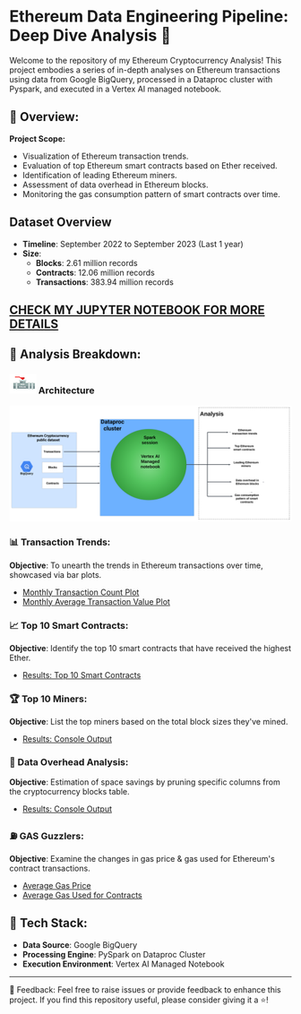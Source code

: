 # Ethereum Data Engineering Pipeline: Deep Dive Analysis 🚀

Welcome to the repository of my Ethereum Cryptocurrency Analysis! This project embodies a series of in-depth analyses on Ethereum transactions using data from Google BigQuery, processed in a Dataproc cluster with Pyspark, and executed in a Vertex AI managed notebook.

## 🌟 Overview:

**Project Scope:**
- Visualization of Ethereum transaction trends.
- Evaluation of top Ethereum smart contracts based on Ether received.
- Identification of leading Ethereum miners.
- Assessment of data overhead in Ethereum blocks.
- Monitoring the gas consumption pattern of smart contracts over time.

## Dataset Overview
- **Timeline**: September 2022 to September 2023 (Last 1 year)
- **Size**:
  - **Blocks**: 2.61 million records
  - **Contracts**: 12.06 million records
  - **Transactions**: 383.94 million records

## [CHECK MY JUPYTER NOTEBOOK FOR MORE DETAILS](etherium-data-analysis.ipynb)

## 📌 Analysis Breakdown:

### ![Architecture](outputs/architecture_image.png) Architecture
![Architecture](outputs/etherium-data-pipeline.png)
### 📊 Transaction Trends:
**Objective**: To unearth the trends in Ethereum transactions over time, showcased via bar plots.
- [Monthly Transaction Count Plot](outputs/monthly_transaction_count.png)
- [Monthly Average Transaction Value Plot](outputs/monthly_avg_transaction_value.png)
  

### 📈 Top 10 Smart Contracts:
**Objective**: Identify the top 10 smart contracts that have received the highest Ether.
- [Results: Top 10 Smart Contracts](outputs/top_smart_contracts.txt)

### 🏆 Top 10 Miners:
**Objective**: List the top miners based on the total block sizes they've mined.
- [Results: Console Output](outputs/Top_10_Miners.txt)

### 💼 Data Overhead Analysis:
**Objective**: Estimation of space savings by pruning specific columns from the cryptocurrency blocks table.
- [Results: Console Output](outputs/Data_Overhead.txt)

### ⛽ GAS Guzzlers:
**Objective**: Examine the changes in gas price & gas used for Ethereum's contract transactions.
- [Average Gas Price](outputs/average_gas_price_each_month.png)
- [Average Gas Used for Contracts](outputs/Average_gas_used_each_month.png)


## 🚀 Tech Stack:
- **Data Source**: Google BigQuery
- **Processing Engine**: PySpark on Dataproc Cluster
- **Execution Environment**: Vertex AI Managed Notebook

---

🙋 Feedback:
Feel free to raise issues or provide feedback to enhance this project. If you find this repository useful, please consider giving it a ⭐!